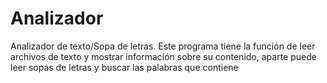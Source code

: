 # Analizador
Analizador de texto/Sopa de letras. Este programa tiene la función de leer archivos de texto y mostrar información sobre su contenido, aparte puede leer sopas de letras y buscar las palabras que contiene
